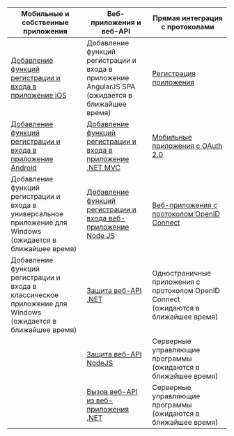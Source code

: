 | Мобильные и собственные приложения | Веб-приложения и веб-API | Прямая интеграция с протоколами |
| ----------------------- | ------------------------------- | --------------------- |
| [Добавление функций регистрации и входа в приложение iOS](active-directory-b2c-devquickstarts-ios.md) | Добавление функций регистрации и входа в приложение AngularJS SPA (ожидается в ближайшее время) | [Регистрация приложения](active-directory-b2c-app-registration.md) |
| [Добавление функций регистрации и входа в приложение Android](active-directory-b2c-devquickstarts-android.md) | [Добавление функций регистрации и входа в приложение .NET MVC](active-directory-b2c-devquickstarts-web-dotnet.md) | [Мобильные приложения с OAuth 2.0](active-directory-b2c-reference-oauth-code.md) |
| Добавление функций регистрации и входа в универсальное приложение для Windows (ожидается в ближайшее время) | [Добавление функций регистрации и входа веб-приложение Node JS](active-directory-b2c-devquickstarts-web-node.md) | [Веб-приложения с протоколом OpenID Connect](active-directory-b2c-reference-oidc.md) |
| Добавление функций регистрации и входа в классическое приложение для Windows (ожидается в ближайшее время) | [Защита веб-API .NET](active-directory-b2c-devquickstarts-api-dotnet.md) | Одностраничные приложения с протоколом OpenID Connect (ожидаются в ближайшее время)
| | [Защита веб-API NodeJS](active-directory-b2c-devquickstarts-api-node.md) | Серверные управляющие программы (ожидаются в ближайшее время) |
| | [Вызов веб-API из веб-приложения .NET](active-directory-b2c-web-api-dotnet.md) | Серверные управляющие программы (ожидаются в ближайшее время) |

<!---HONumber=Sept15_HO3-->